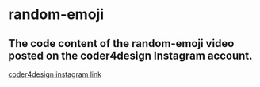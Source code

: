 
# random-emoji
## The code content of the random-emoji video posted on the coder4design Instagram account.
[coder4design instagram link](https://www.instagram.com/coder4design/?hl=tr)
